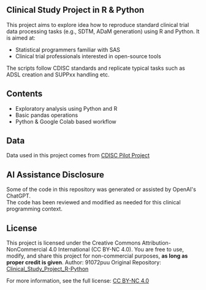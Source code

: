 ## Clinical Study Project in R & Python

This project aims to explore idea how to reproduce standard clinical trial data processing tasks (e.g., SDTM, ADaM generation) using R and Python. It is aimed at:

- Statistical programmers familiar with SAS
- Clinical trial professionals interested in open-source tools

The scripts follow CDISC standards and replicate typical tasks such as ADSL creation and SUPPxx handling etc.

## Contents
- Exploratory analysis using Python and R
- Basic pandas operations
- Python & Google Colab based workflow

## Data
Data used in this project comes from [CDISC Pilot Project](https://github.com/cdisc-org/sdtm-adam-pilot-project/)

## AI Assistance Disclosure
Some of the code in this repository was generated or assisted by OpenAI's ChatGPT.  
The code has been reviewed and modified as needed for this clinical programming context.

## License

This project is licensed under the Creative Commons Attribution-NonCommercial 4.0 International (CC BY-NC 4.0).
You are free to use, modify, and share this project for non-commercial purposes, **as long as proper credit is given**.
Author: 91072puu 
Original Repository: [Clinical_Study_Project_R-Python](https://github.com/91072puu/Clinical_Study_Project_R-Python)

For more information, see the full license: [CC BY-NC 4.0](https://creativecommons.org/licenses/by-nc/4.0/)
